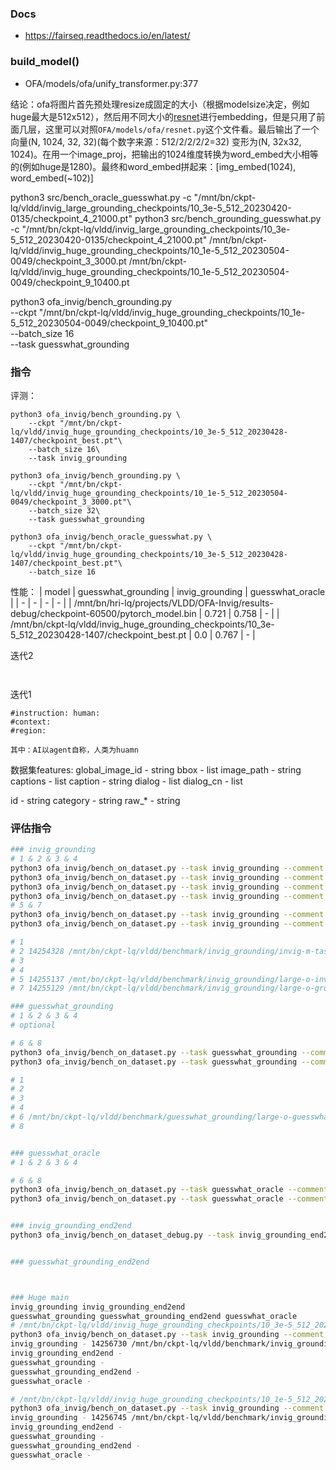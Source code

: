 


### Docs
- https://fairseq.readthedocs.io/en/latest/
### build_model()
- OFA/models/ofa/unify_transformer.py:377

结论：ofa将图片首先预处理resize成固定的大小（根据modelsize决定，例如huge最大是512x512），然后用不同大小的[resnet](https://zhuanlan.zhihu.com/p/79378841)进行embedding，但是只用了前面几层，这里可以对照`OFA/models/ofa/resnet.py`这个文件看。最后输出了一个向量(N, 1024, 32, 32)(每个数字来源：512/2/2/2/2=32) 变形为(N, 32x32, 1024)。在用一个image_proj，把输出的1024维度转换为word_embed大小相等的(例如huge是1280)。最终和word_embed拼起来：[img_embed(1024), word_embed(~102)]


python3 src/bench_oracle_guesswhat.py -c "/mnt/bn/ckpt-lq/vldd/invig_large_grounding_checkpoints/10_3e-5_512_20230420-0135/checkpoint_4_21000.pt"
python3 src/bench_grounding_guesswhat.py -c "/mnt/bn/ckpt-lq/vldd/invig_large_grounding_checkpoints/10_3e-5_512_20230420-0135/checkpoint_4_21000.pt"
/mnt/bn/ckpt-lq/vldd/invig_huge_grounding_checkpoints/10_1e-5_512_20230504-0049/checkpoint_3_3000.pt
/mnt/bn/ckpt-lq/vldd/invig_huge_grounding_checkpoints/10_1e-5_512_20230504-0049/checkpoint_9_10400.pt


python3 ofa_invig/bench_grounding.py \
    --ckpt "/mnt/bn/ckpt-lq/vldd/invig_huge_grounding_checkpoints/10_1e-5_512_20230504-0049/checkpoint_9_10400.pt"\
    --batch_size 16\
    --task guesswhat_grounding


### 指令
评测：
```
python3 ofa_invig/bench_grounding.py \
    --ckpt "/mnt/bn/ckpt-lq/vldd/invig_huge_grounding_checkpoints/10_3e-5_512_20230428-1407/checkpoint_best.pt"\
    --batch_size 16\
    --task invig_grounding

python3 ofa_invig/bench_grounding.py \
    --ckpt "/mnt/bn/ckpt-lq/vldd/invig_huge_grounding_checkpoints/10_1e-5_512_20230504-0049/checkpoint_3_3000.pt"\
    --batch_size 32\
    --task guesswhat_grounding

python3 ofa_invig/bench_oracle_guesswhat.py \
    --ckpt "/mnt/bn/ckpt-lq/vldd/invig_huge_grounding_checkpoints/10_3e-5_512_20230428-1407/checkpoint_best.pt"\
    --batch_size 16
```

性能：
| model | guesswhat_grounding | invig_grounding | guesswhat_oracle |
| - | - | - | - |
| /mnt/bn/hri-lq/projects/VLDD/OFA-Invig/results-debug/checkpoint-60500/pytorch_model.bin | 0.721 | 0.758 | - |
| /mnt/bn/ckpt-lq/vldd/invig_huge_grounding_checkpoints/10_3e-5_512_20230428-1407/checkpoint_best.pt | 0.0 | 0.767 | - |

迭代2
```


```


迭代1
```
#instruction: human: 
#context:
#region:

其中：AI以agent自称，人类为huamn
```

数据集features:
global_image_id - string
bbox - list
image_path - string
captions - list
caption - string
dialog - list
dialog_cn - list

id - string
category - string
raw_* - string


### 评估指令
```bash
### invig_grounding
# 1 & 2 & 3 & 4
python3 ofa_invig/bench_on_dataset.py --task invig_grounding --comment "invig-large" --ckpt 
python3 ofa_invig/bench_on_dataset.py --task invig_grounding --comment "invig-m-task" --ckpt "/mnt/bn/ckpt-lq/vldd/invig_ablation_checkpoints/10_3e-5_512_20230509-2110/checkpoint_last.pt"
python3 ofa_invig/bench_on_dataset.py --task invig_grounding --comment "invig-m-grounding" --ckpt 
python3 ofa_invig/bench_on_dataset.py --task invig_grounding --comment "invig-m-dialog" --ckpt 
# 5 & 7
python3 ofa_invig/bench_on_dataset.py --task invig_grounding --comment "large-o-invig" --ckpt "/mnt/bn/ckpt-lq/vldd/invig_ablation_checkpoints/10_3e-5_512_20230505-1510/checkpoint_last.pt"
python3 ofa_invig/bench_on_dataset.py --task invig_grounding --comment "large-o-grounding+invig" --ckpt "/mnt/bn/ckpt-lq/vldd/invig_ablation_checkpoints/10_3e-5_512_20230511-0146/checkpoint_last.pt"

# 1 
# 2 14254328 /mnt/bn/ckpt-lq/vldd/benchmark/invig_grounding/invig-m-task/20230512-163639.json
# 3 
# 4 
# 5 14255137 /mnt/bn/ckpt-lq/vldd/benchmark/invig_grounding/large-o-invig/20230512-172315.json
# 7 14255129 /mnt/bn/ckpt-lq/vldd/benchmark/invig_grounding/large-o-grounding+invig/20230512-171030.json

### guesswhat_grounding
# 1 & 2 & 3 & 4
# optional

# 6 & 8
python3 ofa_invig/bench_on_dataset.py --task guesswhat_grounding --comment "large-o-guesswhat" --ckpt "/mnt/bn/ckpt-lq/vldd/invig_ablation_checkpoints/10_3e-5_512_20230510-1719/checkpoint_last.pt"
python3 ofa_invig/bench_on_dataset.py --task guesswhat_grounding --comment "large-o-grounding+guesswhat" --ckpt "/mnt/bn/ckpt-lq/vldd/invig_ablation_checkpoints/10_3e-5_512_20230511-2231/checkpoint_last.pt"

# 1
# 2
# 3
# 4
# 6 /mnt/bn/ckpt-lq/vldd/benchmark/guesswhat_grounding/large-o-guesswhat/20230512-160710.json
# 8 


### guesswhat_oracle
# 1 & 2 & 3 & 4

# 6 & 8
python3 ofa_invig/bench_on_dataset.py --task guesswhat_oracle --comment "large-o-guesswhat" --ckpt "/mnt/bn/ckpt-lq/vldd/invig_ablation_checkpoints/10_3e-5_512_20230510-1719/checkpoint_last.pt"
python3 ofa_invig/bench_on_dataset.py --task guesswhat_oracle --comment "large-o-grounding+guesswhat" --ckpt "/mnt/bn/ckpt-lq/vldd/invig_ablation_checkpoints/10_3e-5_512_20230511-2231/checkpoint_last.pt"


### invig_grounding_end2end
python3 ofa_invig/bench_on_dataset_debug.py --task invig_grounding_end2end --comment "debug" --ckpt "/mnt/bn/ckpt-lq/vldd/invig_ablation_checkpoints/10_3e-5_512_20230511-0146/checkpoint.best_score_0.7361.pt"


### guesswhat_grounding_end2end



### Huge main
invig_grounding invig_grounding_end2end
guesswhat_grounding guesswhat_grounding_end2end guesswhat_oracle
# /mnt/bn/ckpt-lq/vldd/invig_huge_grounding_checkpoints/10_3e-5_512_20230501-0232/checkpoint.best_score_0.7630.pt
python3 ofa_invig/bench_on_dataset.py --task invig_grounding --comment "huge-main-0.7630" --ckpt "/mnt/bn/ckpt-lq/vldd/invig_huge_grounding_checkpoints/10_3e-5_512_20230501-0232/checkpoint.best_score_0.7630.pt"
invig_grounding - 14256730 /mnt/bn/ckpt-lq/vldd/benchmark/invig_grounding/huge-main-0.7630/20230512-181257.json
invig_grounding_end2end - 
guesswhat_grounding - 
guesswhat_grounding_end2end - 
guesswhat_oracle - 

# /mnt/bn/ckpt-lq/vldd/invig_huge_grounding_checkpoints/10_1e-5_512_20230504-0049/checkpoint.best_score_0.7740.pt
python3 ofa_invig/bench_on_dataset.py --task invig_grounding --comment "huge-main-0.7740" --ckpt "/mnt/bn/ckpt-lq/vldd/invig_huge_grounding_checkpoints/10_1e-5_512_20230504-0049/checkpoint.best_score_0.7740.pt"
invig_grounding - 14256745 /mnt/bn/ckpt-lq/vldd/benchmark/invig_grounding/huge-main-0.7740/20230512-182551.json
invig_grounding_end2end - 
guesswhat_grounding - 
guesswhat_grounding_end2end - 
guesswhat_oracle - 



```

